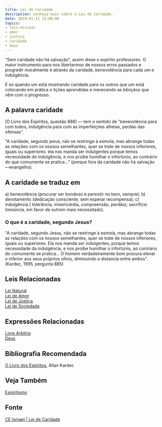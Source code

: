 ```yaml
---
title: Lei de Caridade
description: Conheça mais sobre a Lei de Caridade.
date: 2019-01-11 13:00:00
topics: 
- leis-divinas
- amor
- justica
- caridade
- deus
---
```


"Sem caridade não há salvação", assim disse o espírito professores. O
maior instrumento para nos libertarmos de nossos erros passados e progredir
moralmente é através da caridade, benevolência para cada um e indulgência. 

É só quando um está mostrando caridade para os outros que um está colocando em
prática o lições aprendidas e merecendo as bênçãos que vêm com o progresso. 

## A palavra caridade
(O Livro dos Espíritos, questão 886) — tem o sentido de "benevolência para com
todos, indulgência para com as imperfeições alheias, perdão das ofensas". 

"A caridade, segundo jesus, não se restringe à esmola, mas abrange todas as
relações com os nossos semelhantes, quer se trate de nossos inferiores, iguais
ou superiores. ela nos manda ser indulgentes porque temos necessidade de
indulgência, e nos proíbe humilhar o infortúnio, ao contrário do que comumente
se pratica..." (porque fora da caridade não há salvação —evangelho).

## A caridade se traduz em
a) benevolência (procurar ser bondoso e persistir no bem, sempre); 
b) devotamento (dedicação consciente, sem esperar recompensa); 
c) indulgência ( tolerância, misericórdia, compreensão, perdão); sacrifício
(renúncia, em favor de outrem mais necessitado).

### O que é a caridade, segundo Jesus?
"A caridade, segundo Jesus, não se restringe à esmola, mas abrange todas
as relações com os nossos semelhantes, quer se trate de nossos
inferiores, iguais ou superiores. Ela nos manda ser indulgentes, porque
temos necessidade da indulgência, e nos proíbe humilhar o infortúnio, ao
contrário do comumente se pratica... O homem verdadeiramente bom procura
elevar o inferior aos seus próprios olhos, diminuindo a distancia entre
ambos". (Kardec, 1995, pergunta 885)

## Leis Relacionadas
[Lei Natural](../natural)  
[Lei de Amor](../amor)  
[Lei de Justiça](../justica)  
[Lei de Sociedade](../sociedade)  

## Expressões Relacionadas
[Livre Arbítrio](/sobre/livre-arbitrio)  
[Deus](/sobre/deus)

## Bibliografia Recomendada
[O Livro dos Espíritos](/livros/livro-dos-espiritos), Allan Kardec  

## Veja Também
[Espiritismo](/espiritismo)

## Fonte
[CE Ismael | Lei de Caridade](https://www.ceismael.com.br/download/apostila/apost1.htm)

